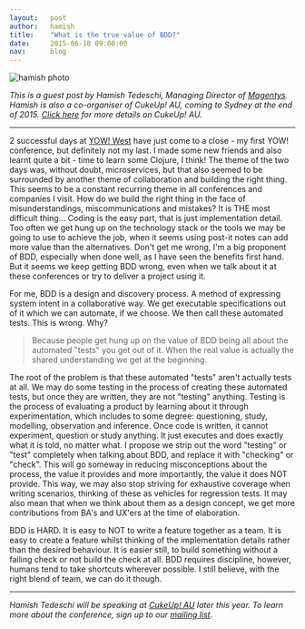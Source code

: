 ```yaml
---
layout:   post
author:   hamish
title:    "What is the true value of BDD?"
date:     2015-06-18 09:00:00
nav:      blog
---
```


![hamish photo](https://cloud.githubusercontent.com/assets/12295926/8060928/daf3d858-0ebf-11e5-8bd0-0a0cc6e21b85.jpg)


*This is a guest post by Hamish Tedeschi, Managing Director of [Magentys](http://magentys.io/). Hamish is also a co-organiser of CukeUp! AU, coming to Sydney at the end of 2015. [Click here](https://cucumber.io/events/cukeup-australia-2015) for more details on CukeUp! AU.*
***

2 successful days at [YOW! West](http://west.yowconference.com.au/) have just come to a close - my first YOW! conference, but definitely not my last. I made some new friends and also learnt quite a bit - time to learn some Clojure, I think! The theme of the two days was, without doubt, microservices, but that also seemed to be surrounded by another theme of collaboration and building the right thing. This seems to be a constant recurring theme in all conferences and companies I visit. How do we build the right thing in the face of misunderstandings, miscommunications and mistakes? It is THE most difficult thing... Coding is the easy part, that is just implementation detail. Too often we get hung up on the technology stack or the tools we may be going to use to achieve the job, when it seems using post-it notes can add more value than the alternatives. Don't get me wrong, I'm a big proponent of BDD, especially when done well, as I have seen the benefits first hand. But it seems we keep getting BDD wrong, even when we talk about it at these conferences or try to deliver a project using it.



For me, BDD is a design and discovery process. A method of expressing system intent in a collaborative way. We get executable specifications out of it which we can automate, if we choose. We then call these automated tests. This is wrong. Why? 

> Because people get hung up on the value of BDD being all about the automated "tests" you get out of it. When the real value is actually the shared understanding we get at the beginning.

 The root of the problem is that these automated "tests" aren't actually tests at all. We may do some testing in the process of creating these automated tests, but once they are written, they are not "testing" anything. Testing is the process of evaluating a product by learning about it through experimentation, which includes to some degree: questioning, study, modelling, observation and inference. Once code is written, it cannot experiment, question or study anything. It just executes and does exactly what it is told, no matter what. I propose we strip out the word "testing" or "test" completely when talking about BDD, and replace it with "checking" or "check". This will go someway in reducing misconceptions about the process, the value it provides and more importantly, the value it does NOT provide. This way, we may also stop striving for exhaustive coverage when writing scenarios, thinking of these as vehicles for regression tests. It may also mean that when we think about them as a design concept, we get more contributions from BA's and UX'ers at the time of elaboration.

BDD is HARD. It is easy to NOT to write a feature together as a team. It is easy to create a feature whilst thinking of the implementation details rather than the desired behaviour. It is easier still, to build something without a failing check or not build the check at all. BDD requires discipline, however, humans tend to take shortcuts wherever possible. I still believe, with the right blend of team, we can do it though.
***

*Hamish Tedeschi will be speaking at [CukeUp! AU](https://cucumber.io/events/cukeup-australia-2015) later this year. To learn more about the conference, sign up to our [mailing list](https://cucumber.io/events/cukeup-australia-2015).*
